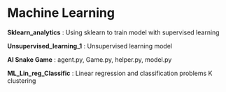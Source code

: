 # Machine Learning

__Sklearn_analytics__ : Using sklearn to train model with supervised learning

__Unsupervised_learning_1__ : Unsupervised learning model

__AI Snake Game__ : agent.py, Game.py, helper.py, model.py

**ML_Lin_reg_Classific** : Linear regression and classification problems K clustering
